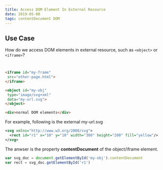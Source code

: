 ```yaml
---
title: Access DOM Element In External Resource
date: 2019-05-08
tags: contentDocument DOM
---
```


## Use Case

How do we access DOM elements in external resource, such as ```<object>``` or ```<iframe>```?

````html


<iframe id="my-frame"
 src="other-page.html">
</iframe>

<object id="my-obj"
 type="image/svg+xml"
 data="my-url.svg">
</object>

<div>normal DOM elements</div>

````
For example, following is the external my-url.svg
```xml
<svg xmlns="http://www.w3.org/2000/svg">
  <rect id="r1" x="10" y="10" width="300" height="200" fill="yellow"/>
</svg>
```

The anwser is the property **contentDocument** of the object/iframe element.
```js
var svg_doc = document.getElementById('my-obj').contentDocument
var rect = svg_doc.getElementById('r1')

```